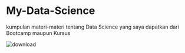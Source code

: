 # My-Data-Science
kumpulan materi-materi tentang Data Science yang saya dapatkan dari Bootcamp maupun Kursus

![download](https://github.com/Alvi399/My-Data-Science/assets/143760371/0d2d145b-8196-480d-8b5c-a417b51729dd)
